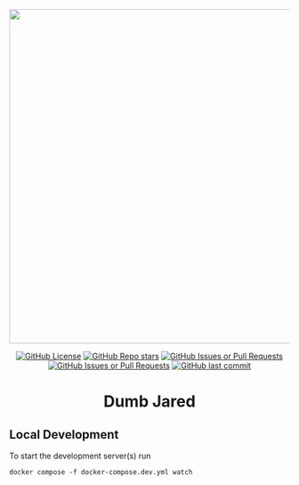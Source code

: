 <div align="center">
  <img src="https://github.com/user-attachments/assets/4d802602-56fb-49d9-837c-9159e314a90f" width="600">

  [![GitHub License](https://img.shields.io/github/license/Neutronlul/Dumb-Jared?style=flat)](https://github.com/Neutronlul/Dumb-Jared?tab=GPL-3.0-1-ov-file)
  [![GitHub Repo stars](https://img.shields.io/github/stars/Neutronlul/Dumb-Jared?style=flat&logo=github)](https://github.com/Neutronlul/Dumb-Jared/stargazers)
  [![GitHub Issues or Pull Requests](https://img.shields.io/github/issues/Neutronlul/Dumb-Jared?style=flat&logo=github)](https://github.com/Neutronlul/Dumb-Jared/issues)
  [![GitHub Issues or Pull Requests](https://img.shields.io/github/issues-pr/Neutronlul/Dumb-Jared?style=flat&logo=github)](https://github.com/Neutronlul/Dumb-Jared/pulls)
  [![GitHub last commit](https://img.shields.io/github/last-commit/Neutronlul/Dumb-Jared?style=flat&logo=github)](https://github.com/Neutronlul/Dumb-Jared/commits)

  # Dumb Jared
</div>

## Local Development

To start the development server(s) run

```
docker compose -f docker-compose.dev.yml watch
```
